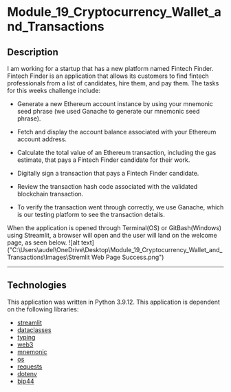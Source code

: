 # Module_19_Cryptocurrency_Wallet_and_Transactions

## Description
I am working for a startup that has a new platform named Fintech Finder. Fintech Finder is an application that allows its customers to find fintech professionals from a list of candidates, hire them, and pay them. The tasks for this weeks challenge include: 

* Generate a new Ethereum account instance by using your mnemonic seed phrase
 (we used Ganache to generate our mnemonic seed phrase).

* Fetch and display the account balance associated with your Ethereum account address.

* Calculate the total value of an Ethereum transaction, including the gas estimate, that pays a Fintech Finder candidate for their work.

* Digitally sign a transaction that pays a Fintech Finder candidate.

* Review the transaction hash code associated with the validated blockchain transaction.

* To verify the transaction went through correctly, we use Ganache, which is our testing platform to see the transaction details.

When the application is opened through Terminal(OS) or GitBash(Windows) using Streamlit, a browser will open and the user will land on the welcome page, as seen below. 
![alt text]("C:\Users\audel\OneDrive\Desktop\Module_19_Cryptocurrency_Wallet_and_Transactions\Images\Stremlit Web Page Success.png")

---


## Technologies

This application was written in Python 3.9.12. This application is dependent on the following libraries:

* [streamlit](https://streamlit.io/)
* [dataclasses](https://docs.python.org/3/library/dataclasses.html)
* [typing](https://docs.python.org/3/library/typing.html)
* [web3](https://web3py.readthedocs.io/en/v5/)
* [mnemonic](https://pypi.org/project/mnemonic/)
* [os](https://docs.python.org/3/library/os.html)
* [requests](https://pypi.org/project/requests/)
* [dotenv](https://pypi.org/project/python-dotenv/)
* [bip44](https://pypi.org/project/bip44/)